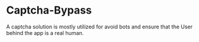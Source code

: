 # Captcha-Bypass
A captcha solution is mostly utilized for avoid bots and ensure that the User behind the app is a real human.
